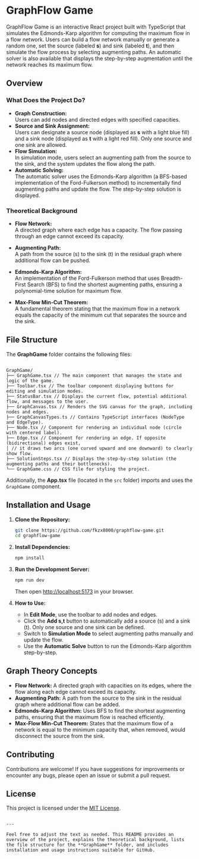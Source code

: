 # GraphFlow Game

GraphFlow Game is an interactive React project built with TypeScript that simulates the Edmonds-Karp algorithm for computing the maximum flow in a flow network. Users can build a flow network manually or generate a random one, set the source (labeled **s**) and sink (labeled **t**), and then simulate the flow process by selecting augmenting paths. An automatic solver is also available that displays the step-by-step augmentation until the network reaches its maximum flow.

## Overview

### What Does the Project Do?

- **Graph Construction:**  
  Users can add nodes and directed edges with specified capacities.
- **Source and Sink Assignment:**  
  Users can designate a source node (displayed as **s** with a light blue fill) and a sink node (displayed as **t** with a light red fill). Only one source and one sink are allowed.
- **Flow Simulation:**  
  In simulation mode, users select an augmenting path from the source to the sink, and the system updates the flow along the path.
- **Automatic Solving:**  
  The automatic solver uses the Edmonds-Karp algorithm (a BFS-based implementation of the Ford-Fulkerson method) to incrementally find augmenting paths and update the flow. The step-by-step solution is displayed.

### Theoretical Background

- **Flow Network:**  
  A directed graph where each edge has a capacity. The flow passing through an edge cannot exceed its capacity.
- **Augmenting Path:**  
  A path from the source (s) to the sink (t) in the residual graph where additional flow can be pushed.

- **Edmonds-Karp Algorithm:**  
  An implementation of the Ford-Fulkerson method that uses Breadth-First Search (BFS) to find the shortest augmenting paths, ensuring a polynomial-time solution for maximum flow.

- **Max-Flow Min-Cut Theorem:**  
  A fundamental theorem stating that the maximum flow in a network equals the capacity of the minimum cut that separates the source and the sink.

## File Structure

The **GraphGame** folder contains the following files:

```

GraphGame/
├── GraphGame.tsx // The main component that manages the state and logic of the game.
├── Toolbar.tsx // The toolbar component displaying buttons for editing and simulation modes.
├── StatusBar.tsx // Displays the current flow, potential additional flow, and messages to the user.
├── GraphCanvas.tsx // Renders the SVG canvas for the graph, including nodes and edges.
├── GraphCanvasTypes.ts // Contains TypeScript interfaces (NodeType and EdgeType).
├── Node.tsx // Component for rendering an individual node (circle with centered label).
├── Edge.tsx // Component for rendering an edge. If opposite (bidirectional) edges exist,
│ // it draws two arcs (one curved upward and one downward) to clearly show flow.
├── SolutionSteps.tsx // Displays the step-by-step solution (the augmenting paths and their bottlenecks).
└── GraphGame.css // CSS file for styling the project.

```

Additionally, the **App.tsx** file (located in the `src` folder) imports and uses the `GraphGame` component.

## Installation and Usage

1. **Clone the Repository:**

   ```bash
   git clone https://github.com/fkzx8000/graphflow-game.git
   cd graphflow-game
   ```

2. **Install Dependencies:**

   ```bash
   npm install
   ```

3. **Run the Development Server:**

   ```bash
   npm run dev
   ```

   Then open [http://localhost:5173](http://localhost:5173) in your browser.

4. **How to Use:**
   - In **Edit Mode**, use the toolbar to add nodes and edges.
   - Click the **Add s,t** button to automatically add a source (s) and a sink (t). Only one source and one sink can be defined.
   - Switch to **Simulation Mode** to select augmenting paths manually and update the flow.
   - Use the **Automatic Solve** button to run the Edmonds-Karp algorithm step-by-step.

## Graph Theory Concepts

- **Flow Network:** A directed graph with capacities on its edges, where the flow along each edge cannot exceed its capacity.
- **Augmenting Path:** A path from the source to the sink in the residual graph where additional flow can be added.
- **Edmonds-Karp Algorithm:** Uses BFS to find the shortest augmenting paths, ensuring that the maximum flow is reached efficiently.
- **Max-Flow Min-Cut Theorem:** States that the maximum flow of a network is equal to the minimum capacity that, when removed, would disconnect the source from the sink.

## Contributing

Contributions are welcome! If you have suggestions for improvements or encounter any bugs, please open an issue or submit a pull request.

## License

This project is licensed under the [MIT License](LICENSE).

```

---

Feel free to adjust the text as needed. This README provides an overview of the project, explains the theoretical background, lists the file structure for the **GraphGame** folder, and includes installation and usage instructions suitable for GitHub.
```
